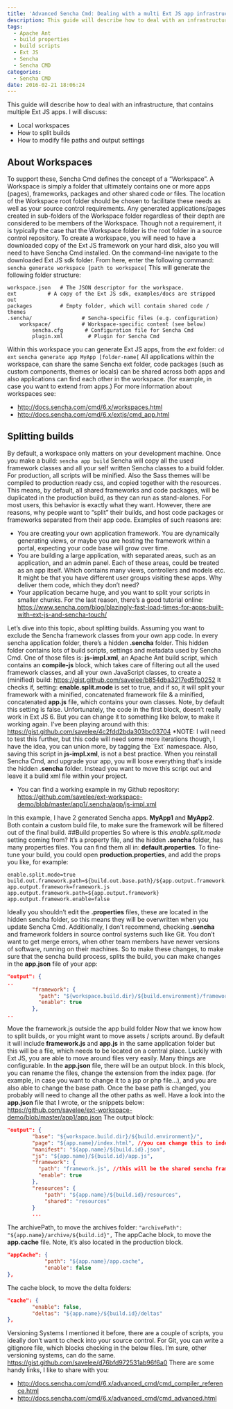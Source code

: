 ```yaml
---
title: 'Advanced Sencha Cmd: Dealing with a multi Ext JS app infrastructure'
description: This guide will describe how to deal with an infrastructure, that contains multiple Ext JS apps.
tags:
  - Apache Ant
  - build properties
  - build scripts
  - Ext JS
  - Sencha
  - Sencha CMD
categories:
  - Sencha CMD
date: 2016-02-21 18:06:24
---
```


This guide will describe how to deal with an infrastructure, that contains multiple Ext JS apps.
I will discuss: 
* Local workspaces 
* How to split builds 
* How to modify file paths and output settings

<!--more-->

## About Workspaces 

To support these, Sencha Cmd defines the concept of a “Workspace”. A Workspace is simply a folder that ultimately contains one or more apps (pages), frameworks, packages and other shared code or files. The location of the Workspace root folder should be chosen to facilitate these needs as well as your source control requirements. Any generated applications/pages created in sub-folders of the Workspace folder regardless of their depth are considered to be members of the Workspace. Though not a requirement, it is typically the case that the Workspace folder is the root folder in a source control repository. To create a workspace, you will need to have a downloaded copy of the Ext JS framework on your hard disk, also you will need to have Sencha Cmd installed. On the command-line navigate to the downloaded Ext JS sdk folder. From here, enter the following command: `sencha generate workspace [path to workspace[` This will generate the following folder structure:

```
workspace.json   # The JSON descriptor for the workspace.
ext		     # A copy of the Ext JS sdk, examples/docs are stripped out
packages	     # Empty folder, which will contain shared code / themes
.sencha/                # Sencha-specific files (e.g. configuration)
    workspace/          # Workspace-specific content (see below)
        sencha.cfg       # Configuration file for Sencha Cmd
        plugin.xml        # Plugin for Sencha Cmd
```

Within this workspace you can generate Ext JS apps, from the *ext* folder: `cd ext` `sencha generate app MyApp [folder-name[` All applications within the workspace, can share the same Sencha ext folder, code packages (such as custom components, themes or locals) can be shared across both apps and also applications can find each other in the workspace. (for example, in case you want to extend from apps.) For more information about workspaces see: 
* http://docs.sencha.com/cmd/6.x/workspaces.html
* http://docs.sencha.com/cmd/6.x/extjs/cmd_app.html 

## Splitting builds 

By default, a workspace only matters on your development machine. Once you make a build: `sencha app build` Sencha will copy all the used framework classes and all your self written Sencha classes to a build folder. For production, all scripts will be minified. Also the Sass themes will be compiled to production ready css, and copied together with the resources. This means, by default, all shared frameworks and code packages, will be duplicated in the production build, as they can run as stand-alones. For most users, this behavior is exactly what they want. However, there are reasons, why people want to “split” their builds, and host code packages or frameworks separated from their app code. Examples of such reasons are: 

* You are creating your own application framework. You are dynamically generating views, or maybe you are hosting the framework within a portal, expecting your code base will grow over time. 
* You are building a large application, with separated areas, such as an application, and an admin panel. Each of these areas, could be treated as an app itself. Which contains many views, controllers and models etc. It might be that you have different user groups visiting these apps. Why deliver them code, which they don’t need? 
* Your application became huge, and you want to split your scripts in smaller chunks. For the last reason, there’s a good tutorial online: 
https://www.sencha.com/blog/blazingly-fast-load-times-for-apps-built-with-ext-js-and-sencha-touch/ 

Let’s dive into this topic, about splitting builds. Assuming you want to exclude the Sencha framework classes from your own app code. In every sencha application folder, there’s a hidden **.sencha** folder. This hidden folder contains lots of build scripts, settings and metadata used by Sencha Cmd. One of those files is: **js-impl.xml**, an Apache Ant build script, which contains an **compile-js** block, which takes care of filtering out all the used framework classes, and all your own JavaScript classes, to create a (minified) build: https://gist.github.com/savelee/b854dba3217ed5fb0252 It checks if, setting: **enable.split.mode** is set to true, and if so, it will split your framework with a minified, concatenated framework file & a minified, concatenated **app.js** file, which contains your own classes. Note, by default this setting is false. Unfortunately, the code in the first block, doesn’t really work in Ext JS 6. But you can change it to something like below, to make it working again. I've been playing around with this: https://gist.github.com/savelee/4c2fdd2bda303bc03704 *NOTE: I will need to test this further, but this code will need some more iterations though, I have the idea, you can union more, by tagging the \`Ext\` namespace. Also, saving this script in **js-impl.xml**, is not a best practice. When you reinstall Sencha Cmd, and upgrade your app, you will loose everything that's inside the hidden **.sencha** folder. Instead you want to move this script out and leave it a build xml file within your project.

* You can find a working example in my Github repository: https://github.com/savelee/ext-workspace-demo/blob/master/app1/.sencha/app/js-impl.xml

In this example, I have 2 generated Sencha apps. **MyApp1** and **MyApp2**. Both contain a custom build file, to make sure the framework will be filtered out of the final build. ##Build properties So where is this *enable.split.mode* setting coming from? It’s a property file, and the hidden **.sencha** folder, has many properties files. You can find them all in: **default.properties**. To fine-tune your build, you could open **production.properties**, and add the props you like, for example:

```
enable.split.mode=true
build.out.framework.path=${build.out.base.path}/${app.output.framework.path}
app.output.framework=framework.js
app.output.framework.path=${app.output.framework}
app.output.framework.enable=false
```

Ideally you shouldn’t edit the **.properties** files, these are located in the hidden sencha folder, so this means they will be overwritten when you update Sencha Cmd. Additionally, I don’t recommend, checking **.sencha** and framework folders in source control systems such like Git. You don’t want to get merge errors, when other team members have newer versions of software, running on their machines. So to make these changes, to make sure that the sencha build process, splits the build, you can make changes in the **app.json** file of your app:

``` JSON
"output": {
..
        "framework": {
          "path": "${workspace.build.dir}/${build.environment}/framework.js",
          "enable": true
        },
..
```

Move the framework.js outside the app build folder Now that we know how to split builds, or you might want to move assets / scripts around. By default it will include **framework.js** and **app.js** in the same application folder but this will be a file, which needs to be located on a central place. Luckily with Ext JS, you are able to move around files very easily. Many things are configurable. In the **app.json** file, there will be an output block. In this block, you can rename the files, change the extension from the index page. (for example, in case you want to change it to a jsp or php file…), and you are also able to change the base path. Once the base path is changed, you probably will need to change all the other paths as well. Have a look into the **app.json** file that I wrote, or the snippets below: https://github.com/savelee/ext-workspace-demo/blob/master/app1/app.json The output block:

``` JSON
"output": {
        "base": "${workspace.build.dir}/${build.environment}/",
        "page": "${app.name}/index.html", //you can change this to index.jsp
        "manifest": "${app.name}/${build.id}.json",
        "js": "${app.name}/${build.id}/app.js",
        "framework": {
          "path": "framework.js", //this will be the shared sencha framework stuff
          "enable": true
        },
        "resources": {
            "path": "${app.name}/${build.id}/resources",
            "shared": "resources"
        }
        ...
```

The archivePath, to move the archives folder: `"archivePath": "${app.name}/archive/${build.id}",` The appCache block, to move the **app.cache** file. Note, it’s also located in the production block.

``` JSON
"appCache": {
            "path": "${app.name}/app.cache",
            "enable": false
},
```

The cache block, to move the delta folders:

``` JSON
"cache": {
        "enable": false,
        "deltas": "${app.name}/${build.id}/deltas"
},
```

Versioning Systems I mentioned it before, there are a couple of scripts, you ideally don’t want to check into your source control. For Git, you can write a gitignore file, which blocks checking in the below files. I’m sure, other versioning systems, can do the same. https://gist.github.com/savelee/d76bfd972531ab96f6a0 There are some handy links, I like to share with you: 

* http://docs.sencha.com/cmd/6.x/advanced_cmd/cmd_compiler_reference.html
* http://docs.sencha.com/cmd/6.x/advanced_cmd/cmd_advanced.html